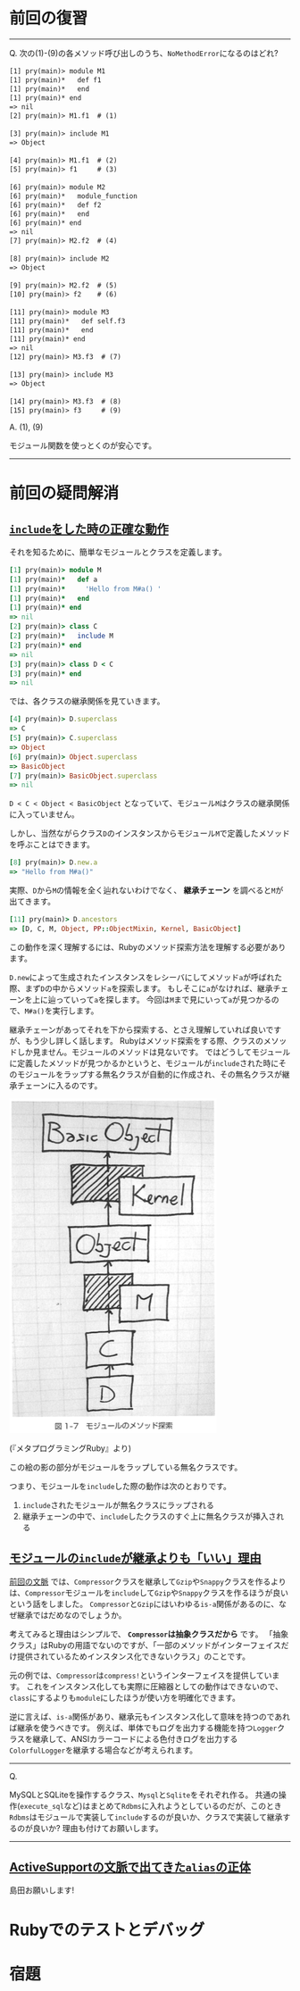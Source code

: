# 前回の復習

***************************************************

Q. 次の(1)-(9)の各メソッド呼び出しのうち、`NoMethodError`になるのはどれ?

```pry
[1] pry(main)> module M1
[1] pry(main)*   def f1
[1] pry(main)*   end
[1] pry(main)* end
=> nil
[2] pry(main)> M1.f1  # (1)

[3] pry(main)> include M1
=> Object

[4] pry(main)> M1.f1  # (2)
[5] pry(main)> f1     # (3)

[6] pry(main)> module M2
[6] pry(main)*   module_function
[6] pry(main)*   def f2
[6] pry(main)*   end
[6] pry(main)* end
=> nil
[7] pry(main)> M2.f2  # (4)

[8] pry(main)> include M2
=> Object

[9] pry(main)> M2.f2  # (5)
[10] pry(main)> f2    # (6)

[11] pry(main)> module M3
[11] pry(main)*   def self.f3
[11] pry(main)*   end
[11] pry(main)* end
=> nil
[12] pry(main)> M3.f3  # (7)

[13] pry(main)> include M3
=> Object

[14] pry(main)> M3.f3  # (8)
[15] pry(main)> f3     # (9)
```


A. (1), (9)

モジュール関数を使っとくのが安心です。

***************************************************


# 前回の疑問解消

## [`include`をした時の正確な動作](https://github.com/laysakura/ruby-benkyokai/issues/11)

それを知るために、簡単なモジュールとクラスを定義します。

```ruby
[1] pry(main)> module M
[1] pry(main)*   def a
[1] pry(main)*     'Hello from M#a() '
[1] pry(main)*   end
[1] pry(main)* end
=> nil
[2] pry(main)> class C
[2] pry(main)*   include M
[2] pry(main)* end
=> nil
[3] pry(main)> class D < C
[3] pry(main)* end
=> nil
```

では、各クラスの継承関係を見ていきます。

```ruby
[4] pry(main)> D.superclass
=> C
[5] pry(main)> C.superclass
=> Object
[6] pry(main)> Object.superclass
=> BasicObject
[7] pry(main)> BasicObject.superclass
=> nil
```

`D < C < Object < BasicObject` となっていて、モジュール`M`はクラスの継承関係に入っていません。

しかし、当然ながらクラス`D`のインスタンスからモジュール`M`で定義したメソッドを呼ぶことはできます。

```ruby
[8] pry(main)> D.new.a
=> "Hello from M#a()"
```

実際、`D`から`M`の情報を全く辿れないわけでなく、 **継承チェーン** を調べると`M`が出てきます。

```ruby
[11] pry(main)> D.ancestors
=> [D, C, M, Object, PP::ObjectMixin, Kernel, BasicObject]
```

この動作を深く理解するには、Rubyのメソッド探索方法を理解する必要があります。

`D.new`によって生成されたインスタンスをレシーバにしてメソッド`a`が呼ばれた際、まず`D`の中からメソッド`a`を探索します。
もしそこに`a`がなければ、継承チェーンを上に辿っていって`a`を探します。
今回は`M`まで見にいって`a`が見つかるので、`M#a()`を実行します。

継承チェーンがあってそれを下から探索する、とさえ理解していれば良いですが、もう少し詳しく話します。
Rubyはメソッド探索をする際、クラスのメソッドしか見ません。モジュールのメソッドは見ないです。
ではどうしてモジュールに定義したメソッドが見つかるかというと、モジュールが`include`された時にそのモジュールをラップする無名クラスが自動的に作成され、その無名クラスが継承チェーンに入るのです。

![モジュールのメソッド探索](./img/method_search.png)

(『メタプログラミングRuby』より)

この絵の影の部分がモジュールをラップしている無名クラスです。

つまり、モジュールを`include`した際の動作は次のとおりです。

1. `include`されたモジュールが無名クラスにラップされる
1. 継承チェーンの中で、`include`したクラスのすぐ上に無名クラスが挿入される


## [モジュールの`include`が継承よりも「いい」理由](https://github.com/laysakura/ruby-benkyokai/issues/12)

[前回の文脈](https://github.com/laysakura/ruby-benkyokai/blob/master/05/Module-nakatani.md#%E3%83%A2%E3%82%B8%E3%83%A5%E3%83%BC%E3%83%AB%E3%81%AB%E3%82%88%E3%82%8Bmix-in) では、`Compressor`クラスを継承して`Gzip`や`Snappy`クラスを作るよりは、`Compressor`モジュールを`include`して`Gzip`や`Snappy`クラスを作るほうが良いという話をしました。
`Compressor`と`Gzip`にはいわゆる`is-a`関係があるのに、なぜ継承ではだめなのでしょうか。

考えてみると理由はシンプルで、 **`Compressor`は抽象クラスだから** です。
「抽象クラス」はRubyの用語でないのですが、「一部のメソッドがインターフェイスだけ提供されているためインスタンス化できないクラス」のことです。

元の例では、`Compressor`は`compress!`というインターフェイスを提供しています。
これをインスタンス化しても実際に圧縮器としての動作はできないので、`class`にするよりも`module`にしたほうが使い方を明確化できます。

逆に言えば、`is-a`関係があり、継承元もインスタンス化して意味を持つのであれば継承を使うべきです。
例えば、単体でもログを出力する機能を持つ`Logger`クラスを継承して、ANSIカラーコードによる色付きログを出力する`ColorfulLogger`を継承する場合などが考えられます。

***************************************************

Q.

MySQLとSQLiteを操作するクラス、`Mysql`と`Sqlite`をそれぞれ作る。
共通の操作(`execute_sql`など)はまとめて`Rdbms`に入れようとしているのだが、このとき`Rdbms`はモジュールで実装して`include`するのが良いか、クラスで実装して継承するのが良いか?
理由も付けてお願いします。

***************************************************



## [ActiveSupportの文脈で出てきた`alias`の正体](https://github.com/laysakura/ruby-benkyokai/issues/13)

島田お願いします!


# Rubyでのテストとデバッグ



# 宿題
